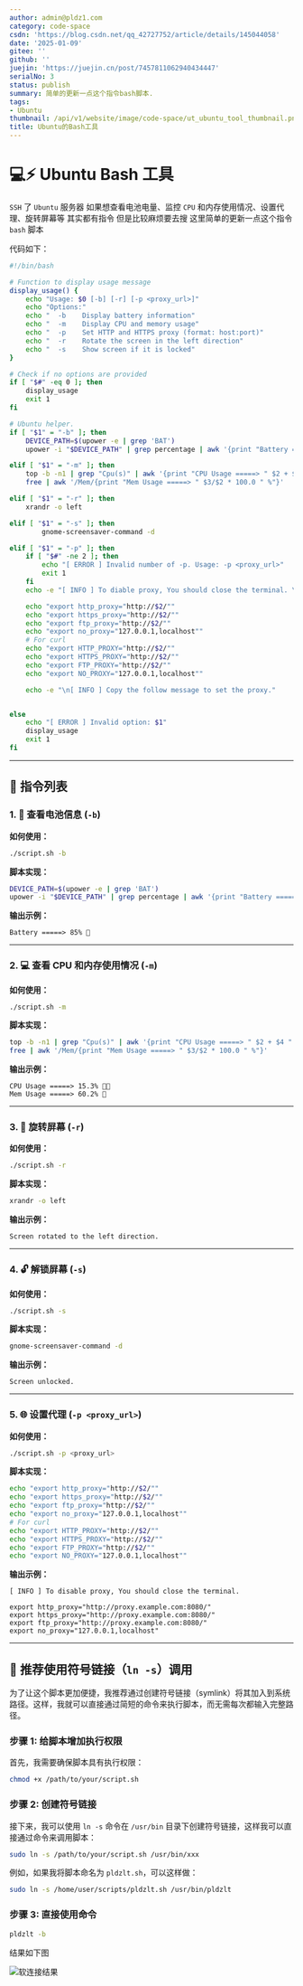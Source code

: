 ```yaml
---
author: admin@pldz1.com
category: code-space
csdn: 'https://blog.csdn.net/qq_42727752/article/details/145044058'
date: '2025-01-09'
gitee: ''
github: ''
juejin: 'https://juejin.cn/post/7457811062940434447'
serialNo: 3
status: publish
summary: 简单的更新一点这个指令bash脚本.
tags:
- Ubuntu
thumbnail: /api/v1/website/image/code-space/ut_ubuntu_tool_thumbnail.png
title: Ubuntu的Bash工具
---
```


# 💻⚡ Ubuntu Bash 工具

`SSH` 了 `Ubuntu` 服务器 如果想查看电池电量、监控 `CPU` 和内存使用情况、设置代理、旋转屏幕等 其实都有指令 但是比较麻烦要去搜 这里简单的更新一点这个指令 `bash` 脚本

代码如下：

```bash
#!/bin/bash

# Function to display usage message
display_usage() {
    echo "Usage: $0 [-b] [-r] [-p <proxy_url>]"
    echo "Options:"
    echo "  -b    Display battery information"
    echo "  -m    Display CPU and memory usage"
    echo "  -p    Set HTTP and HTTPS proxy (format: host:port)"
    echo "  -r    Rotate the screen in the left direction"
    echo "  -s    Show screen if it is locked"
}

# Check if no options are provided
if [ "$#" -eq 0 ]; then
    display_usage
    exit 1
fi

# Ubuntu helper.
if [ "$1" = "-b" ]; then
    DEVICE_PATH=$(upower -e | grep 'BAT')
    upower -i "$DEVICE_PATH" | grep percentage | awk '{print "Battery =====> " $2}'

elif [ "$1" = "-m" ]; then
    top -b -n1 | grep "Cpu(s)" | awk '{print "CPU Usage =====> " $2 + $4 " %"}'
    free | awk '/Mem/{print "Mem Usage =====> " $3/$2 * 100.0 " %"}'

elif [ "$1" = "-r" ]; then
    xrandr -o left

elif [ "$1" = "-s" ]; then
        gnome-screensaver-command -d

elif [ "$1" = "-p" ]; then
    if [ "$#" -ne 2 ]; then
        echo "[ ERROR ] Invalid number of -p. Usage: -p <proxy_url>"
        exit 1
    fi
    echo -e "[ INFO ] To diable proxy, You should close the terminal. \n"

    echo "export http_proxy="http://$2/""
    echo "export https_proxy="http://$2/""
    echo "export ftp_proxy="http://$2/""
    echo "export no_proxy="127.0.0.1,localhost""
    # For curl
    echo "export HTTP_PROXY="http://$2/""
    echo "export HTTPS_PROXY="http://$2/""
    echo "export FTP_PROXY="http://$2/""
    echo "export NO_PROXY="127.0.0.1,localhost""

    echo -e "\n[ INFO ] Copy the follow message to set the proxy."


else
    echo "[ ERROR ] Invalid option: $1"
    display_usage
    exit 1
fi
```

---

## 🔨 指令列表

### 1. 🔋 查看电池信息 (`-b`)

**如何使用：**

```bash
./script.sh -b
```

**脚本实现：**

```bash
DEVICE_PATH=$(upower -e | grep 'BAT')
upower -i "$DEVICE_PATH" | grep percentage | awk '{print "Battery =====> " $2}'
```

**输出示例：**

```
Battery =====> 85% 🔋
```

---

### 2. 💻 查看 CPU 和内存使用情况 (`-m`)

**如何使用：**

```bash
./script.sh -m
```

**脚本实现：**

```bash
top -b -n1 | grep "Cpu(s)" | awk '{print "CPU Usage =====> " $2 + $4 " %"}'
free | awk '/Mem/{print "Mem Usage =====> " $3/$2 * 100.0 " %"}'
```

**输出示例：**

```
CPU Usage =====> 15.3% 🧑‍💻
Mem Usage =====> 60.2% 💾
```

---

### 3. 🔄 旋转屏幕 (`-r`)

**如何使用：**

```bash
./script.sh -r
```

**脚本实现：**

```bash
xrandr -o left
```

**输出示例：**

```
Screen rotated to the left direction.
```

---

### 4. 🔓 解锁屏幕 (`-s`)

**如何使用：**

```bash
./script.sh -s
```

**脚本实现：**

```bash
gnome-screensaver-command -d
```

**输出示例：**

```
Screen unlocked.
```

---

### 5. 🌐 设置代理 (`-p <proxy_url>`)

**如何使用：**

```bash
./script.sh -p <proxy_url>
```

**脚本实现：**

```bash
echo "export http_proxy="http://$2/""
echo "export https_proxy="http://$2/""
echo "export ftp_proxy="http://$2/""
echo "export no_proxy="127.0.0.1,localhost""
# For curl
echo "export HTTP_PROXY="http://$2/""
echo "export HTTPS_PROXY="http://$2/""
echo "export FTP_PROXY="http://$2/""
echo "export NO_PROXY="127.0.0.1,localhost""
```

**输出示例：**

```
[ INFO ] To disable proxy, You should close the terminal.

export http_proxy="http://proxy.example.com:8080/"
export https_proxy="http://proxy.example.com:8080/"
export ftp_proxy="http://proxy.example.com:8080/"
export no_proxy="127.0.0.1,localhost"
```

---

## 🚀 推荐使用符号链接（`ln -s`）调用

为了让这个脚本更加便捷，我推荐通过创建符号链接（symlink）将其加入到系统路径。这样，我就可以直接通过简短的命令来执行脚本，而无需每次都输入完整路径。

### 步骤 1: 给脚本增加执行权限

首先，我需要确保脚本具有执行权限：

```bash
chmod +x /path/to/your/script.sh
```

### 步骤 2: 创建符号链接

接下来，我可以使用 `ln -s` 命令在 `/usr/bin` 目录下创建符号链接，这样我可以直接通过命令来调用脚本：

```bash
sudo ln -s /path/to/your/script.sh /usr/bin/xxx
```

例如，如果我将脚本命名为 `pldzlt.sh`，可以这样做：

```bash
sudo ln -s /home/user/scripts/pldzlt.sh /usr/bin/pldzlt
```

### 步骤 3: 直接使用命令

```bash
pldzlt -b
```

结果如下图

![软连接结果](/api/v1/website/image/code-space/ut_ubuntu_tool_thumbnail.png)